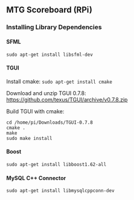 MTG Scoreboard (RPi)
--------------------

### Installing Library Dependencies

#### SFML

```
sudo apt-get install libsfml-dev
```

#### TGUI

Install cmake: ```sudo apt-get install cmake```

Download and unzip TGUI 0.7.8: https://github.com/texus/TGUI/archive/v0.7.8.zip

Build TGUI with cmake:

```
cd /home/pi/Downloads/TGUI-0.7.8
cmake .
make
sudo make install
```

#### Boost

```
sudo apt-get install libboost1.62-all
```

#### MySQL C++ Connector

```
sudo apt-get install libmysqlcppconn-dev
```